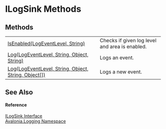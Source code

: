 # ILogSink Methods




## Methods
<table>
<tr>
<td><a href="M_Avalonia_Logging_ILogSink_IsEnabled">IsEnabled(LogEventLevel, String)</a></td>
<td>Checks if given log level and area is enabled.</td>
</tr>
<tr>
<td><a href="M_Avalonia_Logging_ILogSink_Log_1">Log(LogEventLevel, String, Object, String)</a></td>
<td>Logs an event.</td>
</tr>
<tr>
<td><a href="M_Avalonia_Logging_ILogSink_Log">Log(LogEventLevel, String, Object, String, Object[])</a></td>
<td>Logs a new event.</td>
</tr>
</table>

## See Also


#### Reference
<a href="T_Avalonia_Logging_ILogSink">ILogSink Interface</a>  
<a href="N_Avalonia_Logging">Avalonia.Logging Namespace</a>  

